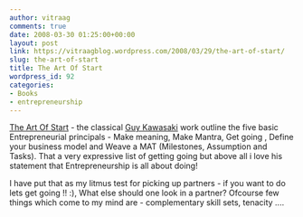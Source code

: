 ```yaml
---
author: vitraag
comments: true
date: 2008-03-30 01:25:00+00:00
layout: post
link: https://vitraagblog.wordpress.com/2008/03/29/the-art-of-start/
slug: the-art-of-start
title: The Art Of Start
wordpress_id: 92
categories:
- Books
- entrepreneurship
---
```


[The Art Of Start](http://www.amazon.com/Art-Start-Time-Tested-Battle-Hardened-Starting/dp/1591840562/ref=pd_bbs_sr_1?ie=UTF8&s=books&qid=1206841385&sr=1-1) - the classical [Guy Kawasaki](http://blog.guykawasaki.com/) work outline the five basic Entrepreneurial principals - Make meaning, Make Mantra, Get going , Define your business model and Weave a MAT (Milestones, Assumption and Tasks). That a very expressive list of getting going but above all i love his statement that Entrepreneurship is all about doing!   
  
I have put that as my litmus test for picking up partners - if you want to do lets get going !! :), What else should one look in a partner? Ofcourse few things which come to my mind are - complementary skill sets, tenacity ....  

